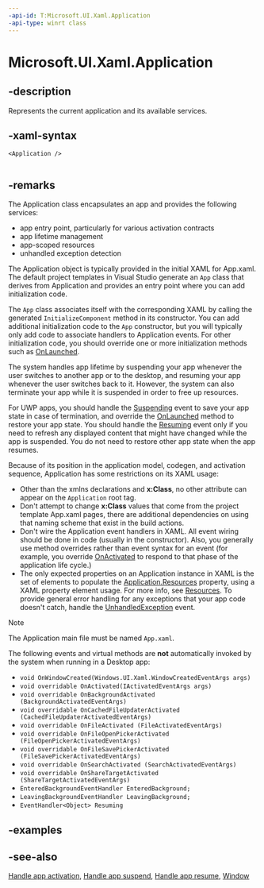 ```yaml
---
-api-id: T:Microsoft.UI.Xaml.Application
-api-type: winrt class
---
```


<!-- Class syntax.
public class Application : Windows.UI.Xaml.IApplication, Windows.UI.Xaml.IApplication2, Windows.UI.Xaml.IApplicationOverrides, Windows.UI.Xaml.IApplicationOverrides2
-->

# Microsoft.UI.Xaml.Application

## -description

Represents the current application and its available services.

## -xaml-syntax

```xaml
<Application />
 
```

## -remarks

The Application class encapsulates an app and provides the following services:

- app entry point, particularly for various activation contracts
- app lifetime management
- app-scoped resources
- unhandled exception detection

The Application object is typically provided in the initial XAML for App.xaml. The default project templates in Visual Studio generate an `App` class that derives from Application and provides an entry point where you can add initialization code.

The `App` class associates itself with the corresponding XAML by calling the generated `InitializeComponent` method in its constructor. You can add additional initialization code to the `App` constructor, but you will typically only add code to associate handlers to Application events. For other initialization code, you should override one or more initialization methods such as [OnLaunched](application_onlaunched_859642554.md).

The system handles app lifetime by suspending your app whenever the user switches to another app or to the desktop, and resuming your app whenever the user switches back to it. However, the system can also terminate your app while it is suspended in order to free up resources. 

For UWP apps, you should handle the [Suspending](application_suspending.md) event to save your app state in case of termination, and override the [OnLaunched](application_onlaunched_859642554.md) method to restore your app state. You should handle the [Resuming](application_resuming.md) event only if you need to refresh any displayed content that might have changed while the app is suspended. You do not need to restore other app state when the app resumes.

Because of its position in the application model, codegen, and activation sequence, Application has some restrictions on its XAML usage:

- Other than the xmlns declarations and **x:Class**, no other attribute can appear on the `Application` root tag.
- Don't attempt to change **x:Class** values that come from the project template App.xaml pages, there are additional dependencies on using that naming scheme that exist in the build actions.
- Don't wire the Application event handlers in XAML. All event wiring should be done in code (usually in the constructor). Also, you generally use method overrides rather than event syntax for an event (for example, you override [OnActivated](application_onactivated_603737819.md) to respond to that phase of the application life cycle.)
- The only expected properties on an Application instance in XAML is the set of elements to populate the [Application.Resources](application_resources.md) property, using a XAML property element usage. For more info, see [Resources](application_resources.md).
To provide general error handling for any exceptions that your app code doesn't catch, handle the [UnhandledException](application_unhandledexception.md) event.

> [!NOTE]
> The Application main file must be named `App.xaml`.

The following events and virtual methods are **not** automatically invoked by the system when running in a Desktop app:

- `void OnWindowCreated(Windows.UI.Xaml.WindowCreatedEventArgs args)`
- `void overridable OnActivated(IActivatedEventArgs args)`
- `void overridable OnBackgroundActivated (BackgroundActivatedEventArgs)`
- `void overridable OnCachedFileUpdaterActivated (CachedFileUpdaterActivatedEventArgs)`
- `void overridable OnFileActivated (FileActivatedEventArgs)`
- `void overridable OnFileOpenPickerActivated (FileOpenPickerActivatedEventArgs)`
- `void overridable OnFileSavePickerActivated (FileSavePickerActivatedEventArgs)`
- `void overridable OnSearchActivated (SearchActivatedEventArgs)`
- `void overridable OnShareTargetActivated (ShareTargetActivatedEventArgs)`
- `EnteredBackgroundEventHandler EnteredBackground;`
- `LeavingBackgroundEventHandler LeavingBackground;`
- `EventHandler<Object> Resuming`

## -examples

## -see-also

[Handle app activation](/windows/uwp/launch-resume/activate-an-app), [Handle app suspend](/windows/uwp/launch-resume/suspend-an-app), [Handle app resume](/windows/uwp/launch-resume/resume-an-app), [Window](window.md)
